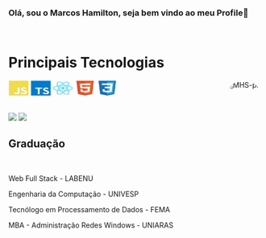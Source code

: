 ### Olá, sou o Marcos Hamilton, seja bem vindo ao meu Profile👋

<div style="display: inline_block"><br>
<h1>Principais Tecnologias</h1>
  <img align="center" alt="MHS-Js" height="30" width="40" src="https://raw.githubusercontent.com/devicons/devicon/master/icons/javascript/javascript-plain.svg">
  <img align="center" alt="MHS-Ts" height="30" width="40" src="https://raw.githubusercontent.com/devicons/devicon/master/icons/typescript/typescript-plain.svg">
  <img align="center" alt="MHS-React" height="30" width="40" src="https://raw.githubusercontent.com/devicons/devicon/master/icons/react/react-original.svg">
  <img align="center" alt="MHS-HTML" height="30" width="40" src="https://raw.githubusercontent.com/devicons/devicon/master/icons/html5/html5-original.svg">
  <img align="center" alt="MHS-CSS" height="30" width="40" src="https://raw.githubusercontent.com/devicons/devicon/master/icons/css3/css3-original.svg">
    <img align="right" alt="MHS-pic" height="150" style="border-radius:50px;" src="https://imgs.search.brave.com/1Y8IXMW_CBlPhmr9bg6zGuS518fKbKog-lKLLVc1r_0/rs:fit:1200:1024:1/g:ce/aHR0cDovL3dhbGxw/YXBlcmNhdmUuY29t/L3dwL0NXbENhUnou/anBn
  width=676&height=676">
</div>
</br>
</br>
<div><a href="https://www.linkedin.com/in/marcoshamil" target="_blank"><img src="https://img.shields.io/badge/-LinkedIn-%230077B5?style=for-the-badge&logo=linkedin&logoColor=white" target="_blank"></a>
<a href = "mailto:marcoshamilton1976@gmail.com"><img src="https://img.shields.io/badge/-Gmail-%23333?style=for-the-badge&logo=gmail&logoColor=white" target="_blank"></a>
</div>

<div>
<h2>Graduação</h2>
</br>
<p>Web Full Stack - LABENU</p>
<p>Engenharia da Computação - UNIVESP</p>
<p>Tecnólogo em Processamento de Dados - FEMA</p>
<p>MBA - Administração Redes Windows - UNIARAS</p>
</div>
